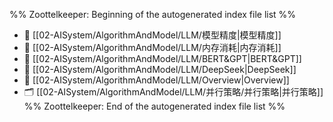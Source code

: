 %% Zoottelkeeper: Beginning of the autogenerated index file list  %%
- 📄 [[02-AISystem/AlgorithmAndModel/LLM/模型精度|模型精度]]
- 📄 [[02-AISystem/AlgorithmAndModel/LLM/内存消耗|内存消耗]]
- 📄 [[02-AISystem/AlgorithmAndModel/LLM/BERT&GPT|BERT&GPT]]
- 📄 [[02-AISystem/AlgorithmAndModel/LLM/DeepSeek|DeepSeek]]
- 📄 [[02-AISystem/AlgorithmAndModel/LLM/Overview|Overview]]
- 🗂️ [[02-AISystem/AlgorithmAndModel/LLM/并行策略/并行策略|并行策略]]
%% Zoottelkeeper: End of the autogenerated index file list  %%
